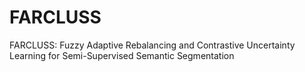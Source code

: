 # FARCLUSS
FARCLUSS: Fuzzy Adaptive Rebalancing and Contrastive Uncertainty Learning for Semi-Supervised Semantic Segmentation
